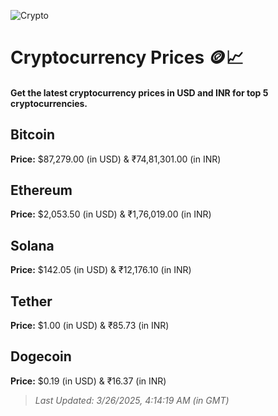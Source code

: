 
![Crypto](https://www.techguide.com.au/wp-content/uploads/2020/11/crypto3.jpeg)

# Cryptocurrency Prices 🪙📈

#### Get the latest cryptocurrency prices in USD and INR for top 5 cryptocurrencies.

## Bitcoin

**Price:** $87,279.00 (in USD) & ₹74,81,301.00 (in INR)

## Ethereum

**Price:** $2,053.50 (in USD) & ₹1,76,019.00 (in INR)

## Solana

**Price:** $142.05 (in USD) & ₹12,176.10 (in INR)

## Tether

**Price:** $1.00 (in USD) & ₹85.73 (in INR)

## Dogecoin

**Price:** $0.19 (in USD) & ₹16.37 (in INR)

> _Last Updated: 3/26/2025, 4:14:19 AM (in GMT)_

